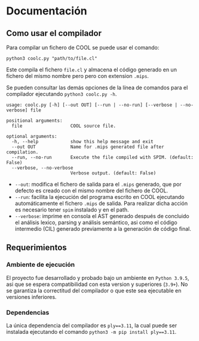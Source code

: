 # Documentación

## Como usar el compilador

Para compilar un fichero de COOL se puede usar el comando:

```
python3 coolc.py "path/to/file.cl"
```

Este compila el fichero `file.cl` y almacena el código generado en un fichero del mismo nombre pero pero con extension `.mips`.

Se pueden consultar las demás opciones de la línea de comandos para el compilador ejecutando `python3 coolc.py -h`.

```
usage: coolc.py [-h] [--out OUT] [--run | --no-run] [--verbose | --no-verbose] file

positional arguments:
  file                  COOL source file.

optional arguments:
  -h, --help            show this help message and exit
  --out OUT             Name for .mips generated file after compilation.
  --run, --no-run       Execute the file compiled with SPIM. (default: False)
  --verbose, --no-verbose
                        Verbose output. (default: False)
```

- `--out`: modifica el fichero de salida para el `.mips` generado, que por defecto es creado con el mismo nombre del fichero de COOL.
- `--run`: facilita la ejecución del programa escrito en COOL ejecutando automáticamente el fichero `.mips` de salida. Para realizar dicha acción es necesario tener `spim` instalado y en el path.
- `--verbose`: imprime en consola el AST generado después de concluido el análisis lexico, parsing y análisis semántico, asi como el código intermedio (CIL) generado previamente a la generación de código final. 

## Requerimientos

### Ambiente de ejecución

El proyecto fue desarrollado y probado bajo un ambiente en `Python 3.9.5`, asi que se espera compatibilidad con esta version y superiores (`3.9+`). No se garantiza la correctitud del compilador o que este sea ejecutable en versiones inferiores.

### Dependencias

La única dependencia del compilador es `ply==3.11`, la cual puede ser instalada ejecutando el comando `python3 -m pip install ply==3.11`.
